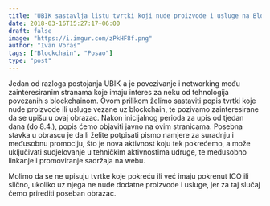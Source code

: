 ```yaml
---
title: "UBIK sastavlja listu tvrtki koji nude proizvode i usluge na Blockchainu"
date: 2018-03-16T15:27:17+06:00
draft: false
image: "https://i.imgur.com/zPkHF8f.png"
author: "Ivan Voras"
tags: ["Blockchain", "Posao"]
type: "post"
---
```


Jedan od razloga postojanja UBIK-a je povezivanje i networking među zainteresiranim stranama koje imaju interes za neku od tehnologija povezanih s blockchainom. Ovom prilikom želimo sastaviti popis tvrtki koje nude proizvode ili usluge vezane uz blockchain, te pozivamo zainteresirane da se upišu u ovaj obrazac. Nakon inicijalnog perioda za upis od tjedan dana (do 8.4.), popis ćemo objaviti javno na ovim stranicama. Posebna stavka u obrascu je da li želite potpisati pismo namjere za suradnju i međusobnu promociju, što je nova aktivnost koju tek pokrećemo, a može uključivati sudjelovanje u tehničkim aktivnostima udruge, te međusobno linkanje i promoviranje sadržaja na webu.

Molimo da se ne upisuju tvrtke koje pokreću ili već imaju pokrenut ICO ili slično, ukoliko uz njega ne nude dodatne proizvode i usluge, jer za taj slučaj ćemo prirediti poseban obrazac.
